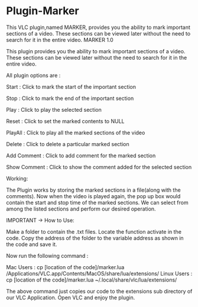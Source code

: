 # Plugin-Marker

This VLC plugin,named MARKER, provides you the ability to mark important sections of a video. These sections can be viewed later without the need to search for it in the entire video.
MARKER 1.0

This plugin provides you the ability to mark important sections of a video. These sections can be viewed later without the need to search for it in the entire video.

All plugin options are :

Start   	 : Click to mark the start of the important section

Stop    	 : Click to mark the end of the important section

Play    	 : Click to play the selected section

Reset   	 : Click to set the marked contents to NULL

PlayAll 	 : Click to play all the marked sections of the video

Delete  	 : Click to delete a particular marked section

Add Comment  : Click to add comment for the marked section

Show Comment : Click to show the comment added for the selected section

Working:

The Plugin works by storing the marked sections in a file(along with the comments). Now when the video is played again, the pop up box would contain the start and stop time of the marked sections. We can select from among the listed sections and perform our desired operation.

IMPORTANT -> How to Use:

Make a folder to contain the .txt files. Locate the function activate in the code. Copy the address of the folder to the variable address as shown in the code and save it. 

Now run the following command :

Mac Users : cp [location of the code]/marker.lua  /Applications/VLC.app/Contents/MacOS/share/lua/extensions/
Linux Users : cp [location of the code]/marker.lua ~/.local/share/vlc/lua/extensions/

The above command just copies our code to the extensions sub directory of our VLC Application.
Open VLC and enjoy the plugin.

